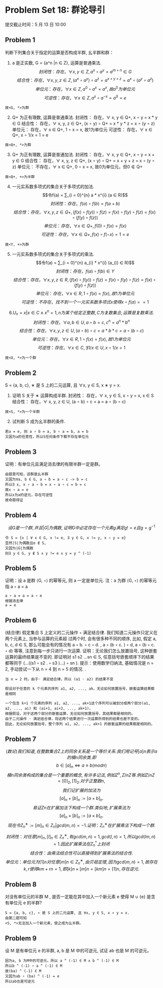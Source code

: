 # Problem Set 18: 群论导引
提交截止时间：5 月 13 日 10:00

## Problem 1
判断下列集合关于指定的运算是否构成半群, 幺半群和群：
1.  a 是正实数, G = {a^n |n ∈ Z}, 运算是普通乘法.
$$封闭性： 存在，∀ x, y ∈ Z, a^{x} ∘ a^{y} = a ^ {m + n} ∈ G$$
$$结合性： 存在，∀ x, y, z ∈ Z, (a^{x} ∘ a^{y}) ∘ a^{z} = a^{x + y + z} = a^{x} ∘ (a^{y} ∘ a^{z})$$
$$单位元： 存在，∀ x ∈ Z, a^{0} ∘ a^{x} = a^{x}, 故a^{0}为单位元$$
$$可逆性： 存在，∀ x ∈ Z, a^{x} ∘ a^{-x} = a^{0} = e$$
```
故<G, *>为群
```

2.  Q+ 为正有理数, 运算是普通乘法.
封闭性： 存在，∀ x, y ∈ Q+, x ∘ y = x * y ∈ G
结合性： 存在，∀ x, y, z ∈ Q+, (x ∘ y) ∘ Q+ = x * y * z = x ∘ (y ∘ z)
单位元： 存在，∀ x ∈ Q+, 1 ∘ x = x, 故1为单位元
可逆性： 存在，∀ x ∈ Q+, x ∘ 1/x = 1 = e
```
故<Q+, *>为群
```

3.  Q+ 为正有理数, 运算是普通加法.
封闭性： 存在，∀ x, y ∈ Q+, x ∘ y = x + y ∈ G
结合性： 存在，∀ x, y, z ∈ Q+, (x ∘ y) ∘ Q+ = x + y + z = x ∘ (y ∘ z)
单位元： 不存在，∀ x ∈ Q+, 0 ∘ x = x, 故0为单位元，但0 ∉ Q+
```
故<Q+, +>为半群
```

4.  一元实系数多项式的集合关于多项式的加法.
$$令f(a) = ∑_{i = 0}^{n} a * x^{i} (a ∈ R)$$
$$封闭性： 存在，f(a) ∘ f(b) = f(a + b)$$
$$结合性： 存在，∀ x, y, z ∈ Q+, (f(x) ∘ f(y)) ∘ f(z) = f(x) ∘ f(y) ∘ f(z) = f(x) ∘ (f(y) ∘ f(z))$$
$$单位元： 存在，∀ x ∈ Q+, f(0) ∘ f(x) = f(x)$$
$$可逆性： 存在，∀ x ∈ Q+, f(x) ∘ f(-x) = 1 = e$$
```
故<Y, +>为群
```

5.  一元实系数多项式的集合关于多项式的乘法.
$$令f(a) = ∑_{i = 0}^{n} a_{i} * x^{i} (a_{i} ∈ R)$$
$$封闭性： 存在，f(a) ∘ f(b) ∈ Y$$
$$结合性： 存在，∀ x, y, z ∈ R, (f(x) ∘ f(y)) ∘ f(z) = f(x) ∘ f(y) ∘ f(z) = f(x) ∘ (f(y) ∘ f(z))$$
$$单位元： 存在，∀ x ∈ R, 1 ∘ f(x) = f(x), 故1为单位元$$
$$可逆性： 不存在，找不到一个一元实系数多项式x使得x ∘ f(a) == 1 $$

$$6.  U_{n} = {x|x ∈ C ∧ x^{n} = 1}, n 为某个给定正整数, C 为复数集合, 运算是复数乘法.$$
$$封闭性： 存在，∀ a, b ∈ U, a ∘ b = c, c ^ {n} = a ^ {n} * b ^ {n}$$
$$结合性： 存在，∀ x, y, z ∈ U, (a ∘ b) ∘ c = a * b * c = a ∘ (b ∘ c)$$
$$单位元： 存在，∀ x ∈ R, 1 ∘ f(x) = f(x), 故1为单位元$$
$$可逆性： 存在，∀x ∈ C, ∃1/x ∈ U, x ∘ 1/x = 1$$
```
故<U, *>为一个群
```


## Problem 2
S = {a, b, c}, ∗ 是 S 上的二元运算, 且 ∀x, y ∈ S, x ∗ y = x.
1.  证明 S 关于 ∗ 运算构成半群.
封闭性： 存在，∀ x, y ∈ S, x ∘ y = x, x ∈ S
结合性： 存在，∀ x, y, z ∈ U, (a ∘ b) ∘ c = a = a ∘ (b ∘ c)
```
故<S, *>为一个半群
```

2.  试判断 S 成为幺半群的条件.
```
若a = e, 则 a ∘ b = a, b ∘ a = b, a = b
又因为a的任意性，所以S任何条件下都不存在单位元
```


## Problem 3
证明：有单位元且满足消去律的有限半群一定是群。
```
由题意可知，该群是幺半群
又因为∀a, b ∈ G, a ∘ b = a ∘ c -> b = c
所以∃ x, x ∘ a ∘ b = x ∘ a ∘ c = b = c
故x ∘ a = e
所以x为a的逆元，存在可逆性
故命题得证
```


## Problem 4
$$设 G 是一个群, 并且 |G| 为偶数, 证明 G 中必定存在一个元素 g 满足 g != e 且 g = g^{−1}$$
```
令 S = {x | ∀ x ∈ G, x != e, ∃ y ∈ G, x != y, x ∘ y = e}
显然|S|为偶数且e ∉ S, 
又因为|G|为偶数
则∃ y ∈ G, y ∉ S ∧ y != e ∧ y = y ^ (-1)
```


## Problem 5
证明：设 a 是群 ⟨G, ◦⟩ 的幂等元, 则 a 一定是单位元. 注：a 为群 ⟨G, ◦⟩ 的幂等元指 a ◦ a = a
```
a ∘ a = a = a ∘ e
根据消去律
a = e
```


## Problem 6
(结合律)  假定集合 S 上定义的二元操作 ◦ 满足结合律. 我们知道二元操作只定义在两个元素上, 当参与运算的元素超
过两个时, 会有很多种不同的顺序, 比如, 假定 a, b, c, d ∈ S, 那么可能会有的情况有
a ◦ b.  ◦ c ◦ d. , a ◦ (b ◦ c. ) ◦ d, a ◦ (b ◦ c.  ◦ d)
等等, 注意到每一步只进行一次运算. 证明：无论我们怎么放置括号, 这种嵌套运算的最终结果是不变的. 即证明对
s1 s2 ...sn ∈ S, 任意括号嵌套顺序下的结果都等同于 (...((s1 ◦ s2 .  ◦ s3 )...) ◦ sn ).
提示：使用数学归纳法, 基础情况是 n = 2, 手动尝试一下从 n = 4 到 n = 5 的情况. .
```
当 n = 2 时。由于◦ 满足结合律，所以 (a1 ◦ a2) 的结果不变

假设对于任意的 k 个元素的序列 a1, a2, ..., ak，无论如何放置括号，嵌套运算结果都是相同

一个包含 k+1 个元素的序列 a1, a2, ..., ak+1这个序列可以被划分成两个部分(a1, a2, ..., ai) 和 (ai+1, ai+2, ..., ak+1)，
根据假设，对于这两个部分的嵌套运算，无论如何放置括号，其结果都是相同的。
由于二元操作 ◦ 满足结合律，将这两个结果进行一次运算所得到的结果也是不变的。
因此，无论如何放置括号，整个序列 a1, a2, ..., ak+1 的嵌套运算的结果都是相同的。
```


## Problem 7
$$(数论)  我们知道, 在整数集合 Z 上的同余关系是一个等价关系. 我们用记号 [a]n 表示 a 的模 n 同余类. 即$$
$$    b ∈ [a]_{n} ⇔ a ≡ b (mod n)$$
$$模 n 同余类构成的集合是一个重要的概念, 有许多记法, 例如 Z^{n} , Z/nZ 等. 例如 Z/nZ = {[0]_{2} , [1]_{2} }. 对于正整数 n,$$
$$我们记扩展的加法为$$
$$[a]_{n} + [b]_{n} := [a + b]_{n} .$$
$$易证 Zn 在扩展加法下构成一个群. 类似地, 扩展乘法为$$
$$[a]_{n} × [b]_{n} := [a × b]_{n} .$$
$$现在令 Z^{∗}_{n} := {[m]_{n} ∈ Z_{n} | gcd(m, n) = -1}. 证明：Z^{∗}_{n} 在扩展乘法下构成一个群.$$

$$封闭性：对任意 [m]_{n}, [l]_{n} ∈ Z^{∗}_{n} , 有 gcd(m, n) = 1, gcd(l, n) = 1, 所以 gcd(lm, n) = 1. 因此扩展乘法在 Z^{*}_{n} 上封闭$$
$$结合性：由乘法结合性 可以直接得到扩展乘法的结合性. $$
$$单位元：单位元为 [1]n 对任意 [m]n ∈ Z^{∗}_{n} , 由贝祖定理, 因为 gcd(m, n) = 1, 故存在 k, r 使得 km + rn = 1, 即 [k]n × [m]n = [km]n = [1]n, 存在逆元.$$


## Problem 8
对没有单位元的半群 M , 是否一定能在其中加入一个新元素 e 使得 M ∪ {e} 是含有单位元 e 的半群?
```
S = {a, b, c}, ∗ 是 S 上的二元运算, 且 ∀x, y ∈ S, x ∗ y = x.
由第二题可知
<S, *>无法加入一个新元素，使之成为幺半群。
```

## Problem 9
设 M 是有单位元 e 的半群, a, b 是 M 中的可逆元, 试证 ab 也是 M 的可逆元。
```
因为a, b 为M中的可逆元，所以 a ^ (-1) ∈ M ∧ b ^ (-1) ∈ M
所以b ^ (-1) ∘ a ^ (-1) ∈ M
故(ba) ^ (-1) ∈ M
又因为ab ∘ (ba) ^ (-1) = e
所以ab也是可逆元
```
